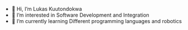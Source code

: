 - 👋 Hi, I’m Lukas Kuutondokwa
- 👀 I’m interested in Software Development and Integration
- 🌱 I’m currently learning Different programming languages and robotics

<!---
mwatilenhu/mwatilenhu is a ✨ special ✨ repository because its `README.md` (this file) appears on your GitHub profile.
You can click the Preview link to take a look at your changes.
--->
